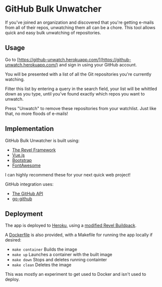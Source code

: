 # GitHub Bulk Unwatcher


If you've joined an organization and discovered that you're getting e-mails from all of their repos, unwatching them all can be a chore. This tool allows quick and easy bulk unwatching of repositories.

## Usage

Go to [https://github-unwatch.herokuapp.com/](https://github-unwatch.herokuapp.com/) and sign in using your GitHub account.

You will be presented with a list of all the Git repositories you're currently watching.

Filter this list by entering a query in the search field, your list will be whittled down as you type, until you've found exactly which repos you want to unwatch.

Press "Unwatch" to remove these repositories from your watchlist. Just like that, no more floods of e-mails!

## Implementation

GitHub Bulk Unwatcher is built using:

* [The Revel Framework](https://revel.github.io)
* [Vue.js](https://vuejs.org)
* [Bootstrap](http://getbootstrap.com)
* [FontAwesome](https://fortawesome.github.io/Font-Awesome/)

I can highly recommend these for your next quick web project!

GitHub integration uses:

* [The GitHub API](https://developer.github.com/v3/)
* [go-github](https://github.com/google/go-github)

## Deployment

The app is deployed to [Heroku](https://dashboard.heroku.com/), using a [modified Revel Buildpack](https://github.com/theothertomelliott/heroku-buildpack-go-revel).

A [Dockerfile](https://www.docker.com/) is also provided, with a Makefile for running the app locally if desired:

* `make container` Builds the image
* `make up` Launches a container with the built image
* `make down` Stops and deletes running containter
* `make clean` Deletes the image

This was mostly an experiment to get used to Docker and isn't used to deploy.